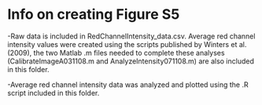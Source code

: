 # Info on creating Figure S5
-Raw data is included in RedChannelIntensity_data.csv. Average red channel intensity values were created using the scripts published by Winters et al. (2009), the two Matlab .m files needed to complete these analyses (CalibrateImageA031108.m and AnalyzeIntensity071108.m) are also included in this folder. 

-Average red channel intensity data was analyzed and plotted using the .R script included in this folder. 

